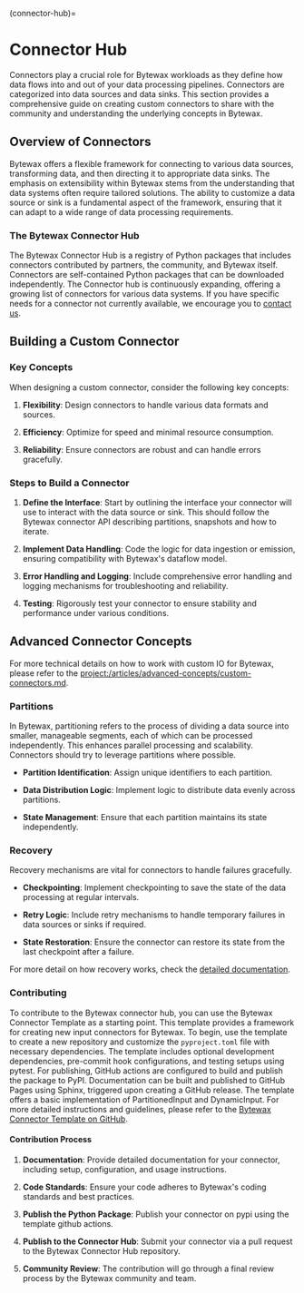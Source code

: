 (connector-hub)=
# Connector Hub

Connectors play a crucial role for Bytewax workloads as they define
how data flows into and out of your data processing pipelines.
Connectors are categorized into data sources and data sinks. This
section provides a comprehensive guide on creating custom connectors
to share with the community and understanding the underlying concepts
in Bytewax.

## Overview of Connectors

Bytewax offers a flexible framework for connecting to various data
sources, transforming data, and then directing it to appropriate data
sinks. The emphasis on extensibility within Bytewax stems from the
understanding that data systems often require tailored solutions. The
ability to customize a data source or sink is a fundamental aspect of
the framework, ensuring that it can adapt to a wide range of data
processing requirements.

### The Bytewax Connector Hub

The Bytewax Connector Hub is a registry of Python packages that
includes connectors contributed by partners, the community, and
Bytewax itself. Connectors are self-contained Python packages that can
be downloaded independently. The Connector hub is continuously
expanding, offering a growing list of connectors for various data
systems. If you have specific needs for a connector not currently
available, we encourage you to [contact
us](https://www.bytewax.io/contact-us/).

## Building a Custom Connector

### Key Concepts

When designing a custom connector, consider the following key
concepts:

1. **Flexibility**: Design connectors to handle various data formats
   and sources.

2. **Efficiency**: Optimize for speed and minimal resource
   consumption.

3. **Reliability**: Ensure connectors are robust and can handle errors
   gracefully.

### Steps to Build a Connector

1. **Define the Interface**: Start by outlining the interface your
   connector will use to interact with the data source or sink. This
   should follow the Bytewax connector API describing partitions,
   snapshots and how to iterate.

2. **Implement Data Handling**: Code the logic for data ingestion or
   emission, ensuring compatibility with Bytewax's dataflow model.

3. **Error Handling and Logging**: Include comprehensive error
   handling and logging mechanisms for troubleshooting and
   reliability.

4. **Testing**: Rigorously test your connector to ensure stability and
   performance under various conditions.

## Advanced Connector Concepts

For more technical details on how to work with custom IO for Bytewax,
please refer to the
<project:/articles/advanced-concepts/custom-connectors.md>.

### Partitions

In Bytewax, partitioning refers to the process of dividing a data
source into smaller, manageable segments, each of which can be
processed independently. This enhances parallel processing and
scalability. Connectors should try to leverage partitions where
possible.

- **Partition Identification**: Assign unique identifiers to each
  partition.

- **Data Distribution Logic**: Implement logic to distribute data
  evenly across partitions.

- **State Management**: Ensure that each partition maintains its state
  independently.

### Recovery

Recovery mechanisms are vital for connectors to handle failures
gracefully.

- **Checkpointing**: Implement checkpointing to save the state of the
  data processing at regular intervals.

- **Retry Logic**: Include retry mechanisms to handle temporary
  failures in data sources or sinks if required.

- **State Restoration**: Ensure the connector can restore its state
  from the last checkpoint after a failure.

For more detail on how recovery works, check the [detailed
documentation](/articles/concepts/recovery.md).

### Contributing

To contribute to the Bytewax connector hub, you can use the Bytewax
Connector Template as a starting point. This template provides a
framework for creating new input connectors for Bytewax. To begin, use
the template to create a new repository and customize the
`pyproject.toml` file with necessary dependencies. The template
includes optional development dependencies, pre-commit hook
configurations, and testing setups using pytest. For publishing,
GitHub actions are configured to build and publish the package to
PyPI. Documentation can be built and published to GitHub Pages using
Sphinx, triggered upon creating a GitHub release. The template offers
a basic implementation of PartitionedInput and DynamicInput. For more
detailed instructions and guidelines, please refer to the [Bytewax
Connector Template on
GitHub](https://github.com/bytewax/bytewax-connector-template).

#### Contribution Process

1. **Documentation**: Provide detailed documentation for your
   connector, including setup, configuration, and usage instructions.

2. **Code Standards**: Ensure your code adheres to Bytewax's coding
   standards and best practices.

3. **Publish the Python Package**: Publish your connector on pypi
   using the template github actions.

4. **Publish to the Connector Hub**: Submit your connector via a pull
   request to the Bytewax Connector Hub repository.

5. **Community Review**: The contribution will go through a final
   review process by the Bytewax community and team.
